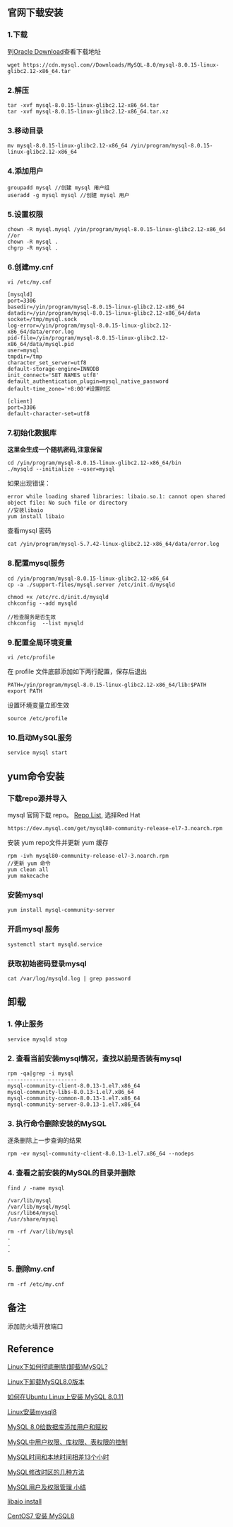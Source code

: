 
 
## 官网下载安装
### 1.下载
到[Oracle Download](https://dev.mysql.com/downloads/mysql/)查看下载地址
`````
wget https://cdn.mysql.com//Downloads/MySQL-8.0/mysql-8.0.15-linux-glibc2.12-x86_64.tar
`````
### 2.解压
`````
tar -xvf mysql-8.0.15-linux-glibc2.12-x86_64.tar
tar -xvf mysql-8.0.15-linux-glibc2.12-x86_64.tar.xz
`````
### 3.移动目录
`````
mv mysql-8.0.15-linux-glibc2.12-x86_64 /yin/program/mysql-8.0.15-linux-glibc2.12-x86_64
`````
### 4.添加用户
`````
groupadd mysql //创建 mysql 用户组
useradd -g mysql mysql //创建 mysql 用户
`````
### 5.设置权限
`````
chown -R mysql.mysql /yin/program/mysql-8.0.15-linux-glibc2.12-x86_64
//or
chown -R mysql .
chgrp -R mysql .
`````
### 6.创建my.cnf
`````
vi /etc/my.cnf
`````

`````
[mysqld]
port=3306
basedir=/yin/program/mysql-8.0.15-linux-glibc2.12-x86_64
datadir=/yin/program/mysql-8.0.15-linux-glibc2.12-x86_64/data
socket=/tmp/mysql.sock
log-error=/yin/program/mysql-8.0.15-linux-glibc2.12-x86_64/data/error.log
pid-file=/yin/program/mysql-8.0.15-linux-glibc2.12-x86_64/data/mysql.pid
user=mysql
tmpdir=/tmp
character_set_server=utf8
default-storage-engine=INNODB
init_connect='SET NAMES utf8'
default_authentication_plugin=mysql_native_password
default-time_zone='+8:00'#设置时区

[client]
port=3306
default-character-set=utf8 
`````
### 7.初始化数据库
**这里会生成一个随机密码,注意保留**
`````
cd /yin/program/mysql-8.0.15-linux-glibc2.12-x86_64/bin
./mysqld --initialize --user=mysql
`````
如果出现错误：
`````
error while loading shared libraries: libaio.so.1: cannot open shared object file: No such file or directory
//安装libaio
yum install libaio
`````

查看mysql 密码
``````
cat /yin/program/mysql-5.7.42-linux-glibc2.12-x86_64/data/error.log
``````

### 8.配置mysql服务
`````
cd /yin/program/mysql-8.0.15-linux-glibc2.12-x86_64
cp -a ./support-files/mysql.server /etc/init.d/mysqld

chmod +x /etc/rc.d/init.d/mysqld    
chkconfig --add mysqld

//检查服务是否生效  
chkconfig  --list mysqld
`````
### 9.配置全局环境变量
`````
vi /etc/profile
`````
在 profile 文件底部添加如下两行配置，保存后退出
`````
PATH=/yin/program/mysql-8.0.15-linux-glibc2.12-x86_64/lib:$PATH
export PATH
`````
设置环境变量立即生效
`````
source /etc/profile
`````
### 10.启动MySQL服务
`````
service mysql start
`````
## yum命令安装
### 下载repo源并导入
mysql 官网下载 repo。 
[Repo List](https://dev.mysql.com/downloads/repo/yum/), 选择Red Hat
``````
https://dev.mysql.com/get/mysql80-community-release-el7-3.noarch.rpm
``````
安装 yum repo文件并更新 yum 缓存
``````
rpm -ivh mysql80-community-release-el7-3.noarch.rpm
//更新 yum 命令
yum clean all
yum makecache
``````
### 安装mysql 
``````
yum install mysql-community-server
``````
### 开启mysql 服务
``````
systemctl start mysqld.service
``````
### 获取初始密码登录mysql
``````
cat /var/log/mysqld.log | grep password
``````

## 卸载

### 1. 停止服务
`````
service mysqld stop
`````
### 2. 查看当前安装mysql情况，查找以前是否装有mysql
`````
rpm -qa|grep -i mysql
----------------------
mysql-community-client-8.0.13-1.el7.x86_64
mysql-community-libs-8.0.13-1.el7.x86_64
mysql-community-common-8.0.13-1.el7.x86_64
mysql-community-server-8.0.13-1.el7.x86_64
`````
### 3. 执行命令删除安装的MySQL
逐条删除上一步查询的结果
`````
rpm -ev mysql-community-client-8.0.13-1.el7.x86_64 --nodeps
`````
### 4. 查看之前安装的MySQL的目录并删除
`````
find / -name mysql

/var/lib/mysql
/var/lib/mysql/mysql
/usr/lib64/mysql
/usr/share/mysql

rm -rf /var/lib/mysql
.
.
.
`````

### 5. 删除my.cnf

`````
rm -rf /etc/my.cnf
`````


## 备注

添加防火墙开放端口

## Reference
[Linux下如何彻底删除(卸载)MySQL?](https://jingyan.baidu.com/article/4b52d702db8a82fc5c774b92.html)

[Linux下卸载MySQL8.0版本](https://blog.csdn.net/eric_wii/article/details/86300450)

[如何在Ubuntu Linux上安装 MySQL 8.0.11](https://blog.51cto.com/13804472/2134479)

[Linux安装mysql8](https://blog.csdn.net/cacalili/article/details/80805855)

[MySQL 8.0给数据库添加用户和赋权](https://www.cnblogs.com/testway/p/9289827.html)

[MySQL中用户权限、库权限、表权限的控制](https://blog.csdn.net/u010735147/article/details/81744002)

[MySQL时间和本地时间相差13个小时](https://blog.csdn.net/xgs736214763/article/details/78814072)

[MySQL修改时区的几种方法](https://www.cnblogs.com/shiqiangqiang/p/8393662.html)

[MySQL用户及权限管理 小结](https://www.cnblogs.com/SQL888/p/5748824.html)

[libaio install](https://help.directadmin.com/item.php?id=368)

[CentOS7 安装 MySQL8](https://www.cnblogs.com/yaowen/p/9486138.html)
